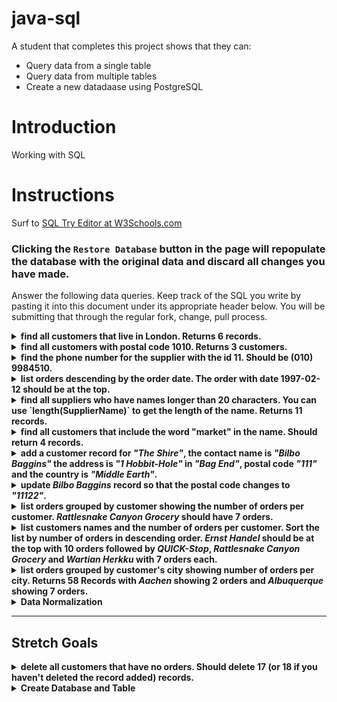 # java-sql

A student that completes this project shows that they can:
* Query data from a single table
* Query data from multiple tables
* Create a new datadaase using PostgreSQL

# Introduction

Working with SQL

# Instructions

Surf to [SQL Try Editor at W3Schools.com](https://www.w3schools.com/Sql/tryit.asp?filename=trysql_select_top)  

### **Clicking the `Restore Database` button in the page will repopulate the database with the original data and discard all changes you have made**.

Answer the following data queries. Keep track of the SQL you write by pasting it into this document under its appropriate header below. You will be submitting that through the regular fork, change, pull process.

<details>
<summary><strong>find all customers that live in London. Returns 6 records.</strong></summary>

```
SELECT *
FROM Customers
WHERE City = "London";

CustomerID    CustomerName            ContactName         Address                        City     PostalCode   Country
4             Around the Horn         Thomas Hardy        120 Hanover Sq.                London   WA1 1DP      UK
11            B's Beverages           Victoria Ashworth   Fauntleroy Circus              London   EC2 5NT      UK
16            Consolidated Holdings   Elizabeth Brown     Berkeley Gardens 12 Brewery    London   WX1 6LT      UK
19            Eastern Connection      Ann Devon           35 King George                 London   WX3 6FW      UK
53            North/South             Simon Crowther      South House 300 Queensbridge   London   SW7 1RZ      UK
72            Seven Seas Imports      Hari Kumar          90 Wadhurst Rd.                London   OX15 4NB     UK
```
</details>

<details>
<summary><strong>find all customers with postal code 1010. Returns 3 customers.</strong></summary>

```
SELECT *
FROM Customers
WHERE PostalCode = "1010";

CustomerID   CustomerName                 ContactName        Address                               City           PostalCode   Country
12           Cactus Comidas para llevar   Patricio Simpson   Cerrito 333                           Buenos Aires   1010         Argentina
54           Océano Atlántico Ltda.       Yvonne Moncada     Ing. Gustavo Moncada 8585 Piso 20-A   Buenos Aires   1010         Argentina
64           Rancho grande                Sergio Gutiérrez   Av. del Libertador 900                Buenos Aires   1010         Argentina
```
</details>

<details>
<summary><strong>find the phone number for the supplier with the id 11. Should be (010) 9984510.</strong></summary>

```
SELECT Phone
FROM Suppliers
WHERE SupplierID = "11";

Phone
(010) 9984510
```
</details>

<details>
<summary><strong>list orders descending by the order date. The order with date 1997-02-12 should be at the top.</strong></summary>

```
SELECT *
FROM Orders
ORDER BY OrderDate desc;

OrderID  CustomerID  EmployeeID  OrderDate   ShipperID
10443    66          8           1997-02-12  1
10442    20          3           1997-02-11  2
10440    71          4           1997-02-10  2
10441    55          3           1997-02-10  2
10439    51          6           1997-02-07  3
10438    79          3           1997-02-06  2
10436    7           3           1997-02-05  2
10437    87          8           1997-02-05  1
10435    16          8           1997-02-04  2
10433    60          3           1997-02-03  3
10434    24          3           1997-02-03  2
10432    75          3           1997-01-31  2
10430    20          4           1997-01-30  1
10431    10          4           1997-01-30  2
10429    37          3           1997-01-29  2
10428    66          7           1997-01-28  1
10426    29          4           1997-01-27  1
10427    59          4           1997-01-27  2
10425    41          6           1997-01-24  2
10423    31          6           1997-01-23  3
10424    51          7           1997-01-23  2
10422    27          2           1997-01-22  1
10420    88          3           1997-01-21  1
10421    61          8           1997-01-21  1
10419    68          4           1997-01-20  2
10418    63          4           1997-01-17  1
10416    87          8           1997-01-16  3
10417    73          4           1997-01-16  3
10415    36          3           1997-01-15  1
10413    41          3           1997-01-14  2
10414    21          2           1997-01-14  3
10412    87          8           1997-01-13  2
10410    10          3           1997-01-10  3
10411    10          9           1997-01-10  3
10409    54          3           1997-01-09  1
10408    23          8           1997-01-08  1
10406    62          7           1997-01-07  1
10407    56          2           1997-01-07  2
10405    47          1           1997-01-06  1
10403    20          4           1997-01-03  3
10404    49          2           1997-01-03  1
10402    20          8           1997-01-02  2
10400    19          1           1997-01-01  3
10401    65          1           1997-01-01  1
10399    83          8           1996-12-31  3
10398    71          2           1996-12-30  3
10396    25          1           1996-12-27  3
10397    60          5           1996-12-27  1
10395    35          6           1996-12-26  1
10393    71          1           1996-12-25  3
10394    36          1           1996-12-25  3
10392    59          2           1996-12-24  3
10390    20          6           1996-12-23  1
10391    17          3           1996-12-23  3
10389    10          4           1996-12-20  2
10388    72          2           1996-12-19  1
10386    21          9           1996-12-18  3
10387    70          1           1996-12-18  2
10385    75          1           1996-12-17  2
10383    4           8           1996-12-16  3
10384    5           3           1996-12-16  3
10382    20          4           1996-12-13  1
10380    37          8           1996-12-12  3
10381    46          3           1996-12-12  3
10379    61          2           1996-12-11  1
10378    24          5           1996-12-10  3
10376    51          1           1996-12-09  2
10377    72          1           1996-12-09  3
10375    36          3           1996-12-06  2
10373    37          4           1996-12-05  3
10374    91          1           1996-12-05  3
10372    62          5           1996-12-04  2
10370    14          6           1996-12-03  2
10371    41          1           1996-12-03  1
10369    75          8           1996-12-02  2
10368    20          2           1996-11-29  2
10366    29          8           1996-11-28  2
10367    83          7           1996-11-28  3
10365    3           3           1996-11-27  2
10363    17          4           1996-11-26  3
10364    19          1           1996-11-26  1
10362    9           3           1996-11-25  1
10360    7           4           1996-11-22  3
10361    63          1           1996-11-22  2
10359    72          5           1996-11-21  3
10358    41          5           1996-11-20  1
10357    46          1           1996-11-19  3
10356    86          6           1996-11-18  2
10355    4           6           1996-11-15  1
10354    58          8           1996-11-14  3
10353    59          7           1996-11-13  3
10352    28          3           1996-11-12  3
10350    41          6           1996-11-11  2
10351    20          1           1996-11-11  1
10349    75          7           1996-11-08  1
10348    86          4           1996-11-07  2
10347    21          4           1996-11-06  3
10346    65          3           1996-11-05  3
10345    63          2           1996-11-04  2
10344    89          4           1996-11-01  2
10343    44          4           1996-10-31  1
10342    25          4           1996-10-30  2
10340    9           1           1996-10-29  3
10341    73          7           1996-10-29  3
10339    51          2           1996-10-28  2
10338    55          4           1996-10-25  3
10337    25          4           1996-10-24  3
10336    60          7           1996-10-23  2
10335    37          7           1996-10-22  2
10334    84          8           1996-10-21  2
10333    87          5           1996-10-18  3
10332    51          3           1996-10-17  2
10330    46          3           1996-10-16  1
10331    9           9           1996-10-16  1
10329    75          4           1996-10-15  2
10328    28          4           1996-10-14  3
10327    24          2           1996-10-11  1
10326    8           4           1996-10-10  2
10325    39          1           1996-10-09  3
10324    71          9           1996-10-08  1
10323    39          4           1996-10-07  1
10322    58          7           1996-10-04  3
10320    87          5           1996-10-03  3
10321    38          3           1996-10-03  2
10319    80          7           1996-10-02  3
10318    38          8           1996-10-01  2
10317    48          6           1996-09-30  1
10316    65          1           1996-09-27  3
10315    38          4           1996-09-26  2
10314    65          1           1996-09-25  2
10313    63          2           1996-09-24  2
10312    86          2           1996-09-23  2
10310    77          8           1996-09-20  2
10311    18          1           1996-09-20  3
10309    37          3           1996-09-19  1
10308    2           7           1996-09-18  3
10307    48          2           1996-09-17  2
10306    69          1           1996-09-16  3
10305    55          8           1996-09-13  3
10304    80          1           1996-09-12  2
10303    30          7           1996-09-11  2
10302    76          4           1996-09-10  2
10300    49          2           1996-09-09  2
10301    86          8           1996-09-09  2
10299    67          4           1996-09-06  2
10298    37          6           1996-09-05  2
10297    7           5           1996-09-04  2
10296    46          6           1996-09-03  1
10295    85          2           1996-09-02  2
10294    65          4           1996-08-30  2
10293    80          1           1996-08-29  3
10292    81          1           1996-08-28  2
10290    15          8           1996-08-27  1
10291    61          6           1996-08-27  2
10289    11          7           1996-08-26  3
10288    66          4           1996-08-23  1
10287    67          8           1996-08-22  3
10286    63          8           1996-08-21  3
10285    63          1           1996-08-20  2
10284    44          4           1996-08-19  1
10283    46          3           1996-08-16  3
10282    69          4           1996-08-15  1
10280    5           2           1996-08-14  1
10281    69          4           1996-08-14  1
10279    44          8           1996-08-13  2
10278    5           8           1996-08-12  2
10277    52          2           1996-08-09  3
10276    80          8           1996-08-08  3
10275    49          1           1996-08-07  1
10274    85          6           1996-08-06  1
10273    63          3           1996-08-05  3
10272    65          6           1996-08-02  2
10270    87          1           1996-08-01  1
10271    75          6           1996-08-01  2
10269    89          5           1996-07-31  1
10268    33          8           1996-07-30  3
10267    25          4           1996-07-29  1
10266    87          3           1996-07-26  3
10265    7           2           1996-07-25  1
10264    24          6           1996-07-24  3
10263    20          9           1996-07-23  3
10262    65          8           1996-07-22  3
10260    55          4           1996-07-19  1
10261    61          4           1996-07-19  2
10259    13          4           1996-07-18  3
10258    20          1           1996-07-17  1
10257    35          4           1996-07-16  3
10256    88          3           1996-07-15  2
10255    68          9           1996-07-12  3
10254    14          5           1996-07-11  2
10253    34          3           1996-07-10  2
10252    76          4           1996-07-09  2
10250    34          4           1996-07-08  2
10251    84          3           1996-07-08  1
10249    81          6           1996-07-05  1
10248    90          5           1996-07-04  3
```
</details>

<details>
<summary><strong>find all suppliers who have names longer than 20 characters. You can use `length(SupplierName)` to get the length of the name. Returns 11 records.</strong></summary>

```
SELECT * 
FROM Suppliers
WHERE length(SupplierName) > 20;

SupplierID  SupplierName                            ContactName                 Address                                        City         PostalCode  Country  Phone
2           New Orleans Cajun Delights              Shelley Burke               P.O. Box 78934                                 New Orleans  70117       USA      (100) 555-4822
3           Grandma Kelly's Homestead               Regina Murphy               707 Oxford Rd.                                 Ann Arbor    48104       USA      (313) 555-5735
5           Cooperativa de Quesos 'Las Cabras'      Antonio del Valle Saavedra  Calle del Rosal 4                              Oviedo       33007       Spain    (98) 598 76 54
8           Specialty Biscuits, Ltd.                Peter Wilson                29 King's Way                                  Manchester   M14 GSD     UK       (161) 555-4448
10          Refrescos Americanas LTDA               Carlos Diaz                 Av. das Americanas 12.890                      São Paulo    5442        Brazil   (11) 555 4640
11          Heli Süßwaren GmbH & Co. KG             Petra Winkler               Tiergartenstraße 5                             Berlin       10785       Germany  (010) 9984510
12          Plutzer Lebensmittelgroßmärkte AG       Martin Bein                 Bogenallee 51                                  Frankfurt    60439       Germany  (069) 992755
13          Nord-Ost-Fisch Handelsgesellschaft mbH  Sven Petersen               Frahmredder 112a                               Cuxhaven     27478       Germany  (04721) 8713
14          Formaggi Fortini s.r.l.                 Elio Rossi                  Viale Dante, 75                                Ravenna      48100       Italy    (0544) 60323
18          Aux joyeux ecclésiastiques              Guylène Nodier              203, Rue des Francs-Bourgeois                  Paris        75004       France   (1) 03.83.00.68
19          New England Seafood Cannery             Robb Merchant               Order Processing Dept. 2100 Paul Revere Blvd.  Boston       02134       USA      (617) 555-3267
```
</details>

<details>
<summary><strong>find all customers that include the word "market" in the name. Should return 4 records.</strong></summary>

```
SELECT * 
FROM Customers
WHERE CustomerName LIKE "%market%";

CustomerID  CustomerName             ContactName        Address                      City       PostalCode  Country
10          Bottom-Dollar Marketse   Elizabeth Lincoln  23 Tsawassen Blvd.           Tsawassen  T2F 8M4     Canada
32          Great Lakes Food Market  Howard Snyder      2732 Baker Blvd.             Eugene     97403       USA
71          Save-a-lot Markets       Jose Pavarotti     187 Suffolk Ln.              Boise      83720       USA
89          White Clover Markets     Karl Jablonski     305 - 14th Ave. S. Suite 3B  Seattle    98128       USA
```
</details>

<details>
<summary><strong>add a customer record for <em>"The Shire"</em>, the contact name is <em>"Bilbo Baggins"</em> the address is <em>"1 Hobbit-Hole"</em> in <em>"Bag End"</em>, postal code <em>"111"</em> and the country is <em>"Middle Earth"</em>.</strong></summary>

```
INSERT INTO Customers(CustomerName, ContactName, Address, City, PostalCode, Country)
VALUES ("The Shire", "Bilbo Baggins", "1 Hobbit-Hole", "Bag End", "111", "Middle Earth");

You have made changes to the database. Rows affected: 1
```
</details>
 
<details>
<summary><strong>update <em>Bilbo Baggins</em> record so that the postal code changes to <em>"11122"</em>.</strong></summary>
> This can be done with UPDATE and WHERE clauses
</details>
 
<details> 
<summary><strong>list orders grouped by customer showing the number of orders per customer. <em>Rattlesnake Canyon Grocery</em> should have 7 orders.</strong></summary>
> This can be done with SELECT, COUNT, JOIN and GROUP BY clauses. Your count should focus on a field in the Orders table, not the Customer table

> There is more information about the COUNT clause on [W3 Schools](https://www.w3schools.com/sql/sql_count_avg_sum.asp)
</details>
 
<details>
<summary><strong>list customers names and the number of orders per customer. Sort the list by number of orders in descending order. <em>Ernst Handel</em> should be at the top with 10 orders followed by <em>QUICK-Stop</em>, <em>Rattlesnake Canyon Grocery</em> and <em>Wartian Herkku</em> with 7 orders each.</strong></summary>
> This can be done by adding an ORDER BY clause to the previous answer
</details>
 
<details>
<summary><strong>list orders grouped by customer's city showing number of orders per city. Returns 58 Records with <em>Aachen</em> showing 2 orders and <em>Albuquerque</em> showing 7 orders.</strong></summary>
> This is very similar to the previous two queries, however, it focuses on the City rather than the CustomerName
</details>

<details>
<summary><strong>Data Normalization</strong></summary>

Note: This step does not use PostgreSQL!

Take the following data and normalize it into a 3NF database.

| Person Name | Pet Name | Pet Type | Pet Name 2 | Pet Type 2 | Pet Name 3 | Pet Type 3 | Fenced Yard | City Dweller |
|-------------|----------|----------|------------|------------|------------|------------|-------------|--------------|
| Jane        | Ellie    | Dog      | Tiger      | Cat        | Toby       | Turtle     | No          | Yes          |
| Bob         | Joe      | Horse    |            |            |            |            | No          | No           |
| Sam         | Ginger   | Dog      | Miss Kitty | Cat        | Bubble     | Fish       | Yes         | No           |
</details>

---
## Stretch Goals

<details>
<summary><strong>delete all customers that have no orders. Should delete 17 (or 18 if you haven't deleted the record added) records.</strong></summary>
> This is done with a DELETE query

> In the WHERE clause, you can provide another list with an IN keyword this list can be the result of another SELECT query. Write a query to return a list of CustomerIDs that meet the criteria above. Pass that to the IN keyword of the WHERE clause as the list of IDs to be deleted
 
> Use a LEFT JOIN to join the Orders table onto the Customers table and check for a NULL value in the OrderID column
</details>
 
<details>
<summary><strong>Create Database and Table</strong></summary>

### Keep track of the code you write and paste at the end of this document

- use pgAdmin to create a database, naming it `budget`.
- add an `accounts` table with the following _schema_:

  - `id`, numeric value with no decimal places that should autoincrement.
  - `name`, string, add whatever is necessary to make searching by name faster.
  - `budget` numeric value.

- constraints
  - the `id` should be the primary key for the table.
  - account `name` should be unique.
  - account `budget` is required.
</details>